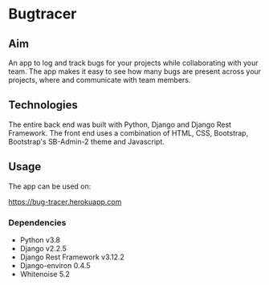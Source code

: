 # Bugtracer

## Aim

An app to log and track bugs for your projects while collaborating with your team. The app makes it easy to see how many bugs are present across your projects, where and communicate with team members.

## Technologies

The entire back end was built with Python, Django and Django Rest Framework. The front end uses a combination of HTML, CSS, Bootstrap, Bootstrap's SB-Admin-2 theme and Javascript.

## Usage

The app can be used on:

https://bug-tracer.herokuapp.com

### Dependencies

- Python v3.8
- Django v2.2.5
- Django Rest Framework v3.12.2
- Django-environ 0.4.5
- Whitenoise 5.2

